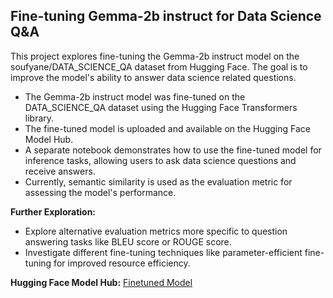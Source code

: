 ## Fine-tuning Gemma-2b instruct for Data Science Q&A

This project explores fine-tuning the Gemma-2b instruct model on the soufyane/DATA_SCIENCE_QA dataset from Hugging Face. The goal is to improve the model's ability to answer data science related questions.  

* The Gemma-2b instruct model was fine-tuned on the DATA_SCIENCE_QA dataset using the Hugging Face Transformers library. 
* The fine-tuned model is uploaded and available on the Hugging Face Model Hub. 
* A separate notebook demonstrates how to use the fine-tuned model for inference tasks, allowing users to ask data science questions and receive answers.
* Currently, semantic similarity is used as the evaluation metric for assessing the model's performance. 

**Further Exploration:**

* Explore alternative evaluation metrics more specific to question answering tasks like BLEU score or ROUGE score.
* Investigate different fine-tuning techniques like parameter-efficient fine-tuning for improved resource efficiency.

**Hugging Face Model Hub:** [Finetuned Model](https://huggingface.co/cherrymaecaracas/gemma-2b-it-ft-data-science-qa)